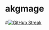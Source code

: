 # akgmage

#[![GitHub Streak](https://streak-stats.demolab.com?user=akgmage&theme=dark&border_radius=4.7)](https://git.io/streak-stats)
